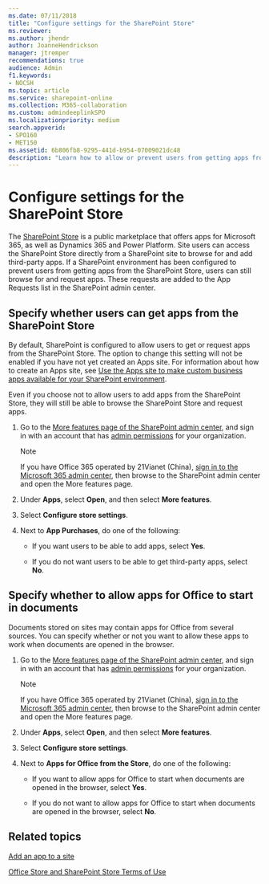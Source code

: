 ```yaml
---
ms.date: 07/11/2018
title: "Configure settings for the SharePoint Store"
ms.reviewer: 
ms.author: jhendr
author: JoanneHendrickson
manager: jtremper
recommendations: true
audience: Admin
f1.keywords:
- NOCSH
ms.topic: article
ms.service: sharepoint-online
ms.collection: M365-collaboration
ms.custom: admindeeplinkSPO
ms.localizationpriority: medium
search.appverid:
- SPO160
- MET150
ms.assetid: 6b806fb8-9295-441d-b954-07009021dc48
description: "Learn how to allow or prevent users from getting apps from the SharePoint Store, and how to manage app requests."
---
```


# Configure settings for the SharePoint Store

The [SharePoint Store](https://appsource.microsoft.com/marketplace/apps?product=sharepoint) is a public marketplace that offers apps for Microsoft 365, as well as Dynamics 365 and Power Platform. Site users can access the SharePoint Store directly from a SharePoint site to browse for and add third-party apps. If a SharePoint environment has been configured to prevent users from getting apps from the SharePoint Store, users can still browse for and request apps. These requests are added to the App Requests list in the SharePoint admin center.

## Specify whether users can get apps from the SharePoint Store

By default, SharePoint is configured to allow users to get or request apps from the SharePoint Store. The option to change this setting will not be enabled if you have not yet created an Apps site. For information about how to create an Apps site, see [Use the Apps site to make custom business apps available for your SharePoint environment](use-app-catalog.md).
  
Even if you choose not to allow users to add apps from the SharePoint Store, they will still be able to browse the SharePoint Store and request apps.
  
1. Go to the [More features page of the SharePoint admin center](https://admin.microsoft.com/sharepoint?page=classicfeatures&modern=true), and sign in with an account that has [admin permissions](./sharepoint-admin-role.md) for your organization.

   > [!NOTE]
   > If you have Office 365 operated by 21Vianet (China), [sign in to the Microsoft 365 admin center](https://go.microsoft.com/fwlink/p/?linkid=850627), then browse to the SharePoint admin center and open the More features page.

1. Under **Apps**, select **Open**, and then select **More features**.

1. Select **Configure store settings**.
    
1. Next to **App Purchases**, do one of the following:
    
   - If you want users to be able to add apps, select **Yes**.
    
   - If you do not want users to be able to get third-party apps, select **No**. 

## Specify whether to allow apps for Office to start in documents
<a name="__top"> </a>

Documents stored on sites may contain apps for Office from several sources. You can specify whether or not you want to allow these apps to work when documents are opened in the browser.
  
1. Go to the [More features page of the SharePoint admin center](https://admin.microsoft.com/sharepoint?page=classicfeatures&modern=true), and sign in with an account that has [admin permissions](./sharepoint-admin-role.md) for your organization.

   > [!NOTE]
   > If you have Office 365 operated by 21Vianet (China), [sign in to the Microsoft 365 admin center](https://go.microsoft.com/fwlink/p/?linkid=850627), then browse to the SharePoint admin center and open the More features page.

1. Under **Apps**, select **Open**, and then select **More features**.

1. Select **Configure store settings**.

1. Next to **Apps for Office from the Store**, do one of the following:
    
   - If you want to allow apps for Office to start when documents are opened in the browser, select **Yes**. 
    
   - If you do not want to allow apps for Office to start when documents are opened in the browser, select **No**.

## Related topics

[Add an app to a site](https://support.office.com/article/dd98e50e-d3db-4ecb-9bb7-82b189822d43)

[Office Store and SharePoint Store Terms of Use](https://support.office.com/article/64c7f343-16b5-40bb-b39f-66c9d1c4d405)

